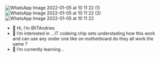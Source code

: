 ![WhatsApp Image 2022-01-05 at 10 11 22 (1)](https://user-images.githubusercontent.com/97155286/148183109-ee9c79fe-3605-47ee-b692-05fcc98045fd.jpeg)
![WhatsApp Image 2022-01-05 at 10 11 22 (2)](https://user-images.githubusercontent.com/97155286/148183121-1c366191-aa6d-4ec9-b5b3-7e91974a3975.jpeg)
![WhatsApp Image 2022-01-05 at 10 11 22](https://user-images.githubusercontent.com/97155286/148183123-2b7671a8-7f2e-4e00-b083-463d1088c3e0.jpeg)
- 👋 Hi, I’m @ITAndries
- 👀 I’m interested in ...IT codeing chip sets understading how this work and can use any onder one like on motherboard do they all work the same ?
- 🌱 I’m currently learning ..

<!---
ITAndries/ITAndries is a ✨ special ✨ repository because its `README.md` (this file) appears on your GitHub profile.
You can click the Preview link to take a look at your changes.
--->
